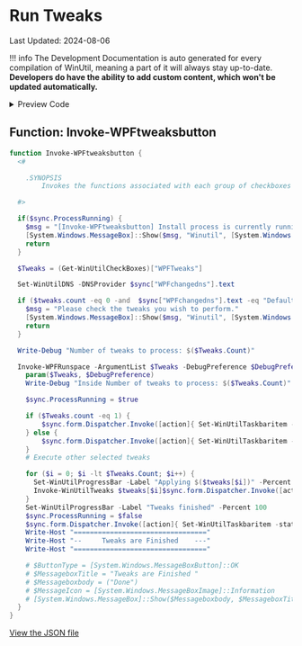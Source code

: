 # Run Tweaks

Last Updated: 2024-08-06


!!! info
     The Development Documentation is auto generated for every compilation of WinUtil, meaning a part of it will always stay up-to-date. **Developers do have the ability to add custom content, which won't be updated automatically.**


<!-- BEGIN CUSTOM CONTENT -->

<!-- END CUSTOM CONTENT -->

<details>
<summary>Preview Code</summary>

```json
{
  "Content": "Run Tweaks",
  "category": "z__Advanced Tweaks - CAUTION",
  "panel": "1",
  "Order": "a041_",
  "Type": "Button",
  "link": "https://christitustech.github.io/winutil/dev/tweaks/z--Advanced-Tweaks---CAUTION/button"
}
```

</details>

## Function: Invoke-WPFtweaksbutton

```powershell
function Invoke-WPFtweaksbutton {
  <#

    .SYNOPSIS
        Invokes the functions associated with each group of checkboxes

  #>

  if($sync.ProcessRunning) {
    $msg = "[Invoke-WPFtweaksbutton] Install process is currently running."
    [System.Windows.MessageBox]::Show($msg, "Winutil", [System.Windows.MessageBoxButton]::OK, [System.Windows.MessageBoxImage]::Warning)
    return
  }

  $Tweaks = (Get-WinUtilCheckBoxes)["WPFTweaks"]

  Set-WinUtilDNS -DNSProvider $sync["WPFchangedns"].text

  if ($tweaks.count -eq 0 -and  $sync["WPFchangedns"].text -eq "Default") {
    $msg = "Please check the tweaks you wish to perform."
    [System.Windows.MessageBox]::Show($msg, "Winutil", [System.Windows.MessageBoxButton]::OK, [System.Windows.MessageBoxImage]::Warning)
    return
  }

  Write-Debug "Number of tweaks to process: $($Tweaks.Count)"

  Invoke-WPFRunspace -ArgumentList $Tweaks -DebugPreference $DebugPreference -ScriptBlock {
    param($Tweaks, $DebugPreference)
    Write-Debug "Inside Number of tweaks to process: $($Tweaks.Count)"

    $sync.ProcessRunning = $true

    if ($Tweaks.count -eq 1) {
        $sync.form.Dispatcher.Invoke([action]{ Set-WinUtilTaskbaritem -state "Indeterminate" -value 0.01 -overlay "logo" })
    } else {
        $sync.form.Dispatcher.Invoke([action]{ Set-WinUtilTaskbaritem -state "Normal" -value 0.01 -overlay "logo" })
    }
    # Execute other selected tweaks

    for ($i = 0; $i -lt $Tweaks.Count; $i++) {
      Set-WinUtilProgressBar -Label "Applying $($tweaks[$i])" -Percent ($i / $Tweaks.Count * 100)
      Invoke-WinUtilTweaks $tweaks[$i]$sync.form.Dispatcher.Invoke([action]{ Set-WinUtilTaskbaritem -value ($i/$Tweaks.Count) })
    }
    Set-WinUtilProgressBar -Label "Tweaks finished" -Percent 100
    $sync.ProcessRunning = $false
    $sync.form.Dispatcher.Invoke([action]{ Set-WinUtilTaskbaritem -state "None" -overlay "checkmark" })
    Write-Host "================================="
    Write-Host "--     Tweaks are Finished    ---"
    Write-Host "================================="

    # $ButtonType = [System.Windows.MessageBoxButton]::OK
    # $MessageboxTitle = "Tweaks are Finished "
    # $Messageboxbody = ("Done")
    # $MessageIcon = [System.Windows.MessageBoxImage]::Information
    # [System.Windows.MessageBox]::Show($Messageboxbody, $MessageboxTitle, $ButtonType, $MessageIcon)
  }
}

```


<!-- BEGIN SECOND CUSTOM CONTENT -->

<!-- END SECOND CUSTOM CONTENT -->


[View the JSON file](https://github.com/ChrisTitusTech/winutil/tree/main/config/tweaks.json)

